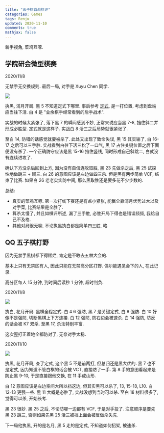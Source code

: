 ```yaml
---
title: "五子棋自战棋评"
categories: Games
tags: Renju
updated: 2020-11-10
comments: true
mathjax: false
---
```


新手视角, 菜鸡互啄. 

<!-- more -->

## 学院研会微型棋赛

2020/11/8 

无禁手无交换规则. 最后一局, 对手是 Xuyu Chen 同学.

![](https://shiina18.github.io/assets/posts/images/20201109095248986_9295.png)

执黑, 浦月开局. 黑 5 不知道定式下哪里. 事后参考 [定式](http://www.ljrenju.com/croom/i07/i07.htm), 是一打位置, 考虑到盘端应当往下活. 白 4 是 "业余棋手经常看到的后手战术".

实战的时候太紧张了, 落下黑 7 的瞬间感到不妙, 正常来说应当黑 7-8, 挡住斜二并形成必胜型. 定式就是这样子. 实战白 8 活三之后局势就很紧张了. 

至白 14, 防错的话感觉就要被杀了. 此处又出现了致命失误, 黑 15 其实输了, 白 16-17 之后可以三手胜. 实战看到白往下活三松了一口气, 黑 17 占住关键位置之后下面便没有杀了. 一个正确防守应该是黑 15-16 挡住竖线, 同时形成自己斜跳二, 白就没有连续进攻了.

确认下方没杀后回到上方, 因为没有自信连攻取胜, 黑 23 先做杀之后, 黑 25 试探性地做跳三 + 眠三. 白 26 的意图应该是左边做四三杀. 但是黑有两步简单 VCF, 结束了比赛. 如果白 26 老老实实防中间, 那么黑取胜还是要多花不少步数的.

总结: 

- 真实的菜鸡互啄. 第一次打线下赛还是有点小紧张, 能赢全靠浦月优势过大以及对手菜, 比赛结果是全胜了. 
- 算杀太慢了, 并且如棋评所述, 漏了三手胜, 必胜开局下得也是错误频频, 我给自己不及格. 
- 其他对局很无聊, 不论执黑执白都是简单四三胜, 略. 

## QQ 五子棋打野

因为无禁手黑棋都下得稀烂, 肯定是不敢去五林大会的.

基本上只有无禁区有人, 因此只能在无禁高分区打野. 偶尔能遇见会下的人, 在此记录.

高分区每人 15 分钟, 到时间后读秒 1 分钟, 超时判负.

2020/11/8

![](https://shiina18.github.io/assets/posts/images/20201110235754855_17051.png)

执白, 花月开局. 黑棋全程定式. 白 4 6 强防, 黑 7 是关键定式, 白 8 强防. 白 10 好像不是强防, 切断黑棋上下方连接. 白 12 强防, 防右边会被速杀. 白 14 强防, 防反的话会被 K7 双杀. 至黑 17, 杀法特别丰富.

这次歪打正着地全都防对了, 无奈对手太稳.

2020/11/10

![](https://shiina18.github.io/assets/posts/images/20201110204242193_20620.png)

执黑, 花月开局, 查了定式, 这个黑 5 不是前两打, 但总归还是黑大优的. 黑 7 也不是定式, 因为知道不管白棋的话会被 VCT, 直接防了一手. 第 8 手的意图看起来是防止黑 9-10, 于是直接跟他交换, 在 11 手成山形. 

白 12 意图应该是左边空间大所以挡这边, 但其实黑可以杀了, 13, 15-18, L10. 白 12-13 更强一些. 黑 11 大概是必胜了, 实战没想到当时可以杀. 至白 18 材料很多了, 觉得可以杀, 开始长考.

黑 23 很妙. 黑 25 之后, 不论防哪一边都有 VCF, 于是对手投了. 注意顺序是要先黑 23 跳三, 否则如果先黑 25 活三被挡上面会被反做杀失先.

下一局他执黑, 开的是名月, 黑 5 走的是定式, 不知道如何招架, 被速杀.